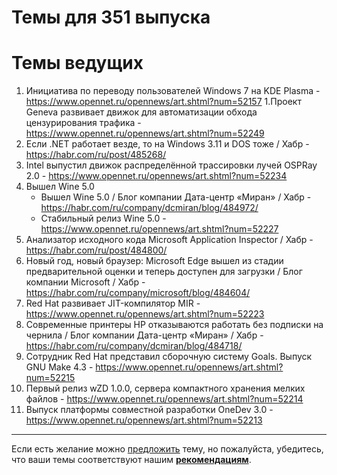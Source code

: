 # Темы для 351 выпуска
# Темы ведущих

1. Инициатива по переводу пользователей Windows 7 на KDE Plasma - https://www.opennet.ru/opennews/art.shtml?num=52157
1.Проект Geneva развивает движок для автоматизации обхода цензурирования трафика - https://www.opennet.ru/opennews/art.shtml?num=52249
1. Если .NET работает везде, то на Windows 3.11 и DOS тоже / Хабр - https://habr.com/ru/post/485268/
1. Intel выпустил движок распределённой трассировки лучей OSPRay 2.0 - https://www.opennet.ru/opennews/art.shtml?num=52234
1. Вышел Wine 5.0
    - Вышел Wine 5.0 / Блог компании Дата-центр «Миран» / Хабр - https://habr.com/ru/company/dcmiran/blog/484972/
    - Стабильный релиз Wine 5.0 - https://www.opennet.ru/opennews/art.shtml?num=52227
1. Анализатор исходного кода Microsoft Application Inspector / Хабр - https://habr.com/ru/post/484800/
1. Новый год, новый браузер: Microsoft Edge вышел из стадии предварительной оценки и теперь доступен для загрузки / Блог компании Microsoft / Хабр - https://habr.com/ru/company/microsoft/blog/484604/
1. Red Hat развивает JIT-компилятор MIR - https://www.opennet.ru/opennews/art.shtml?num=52223
1. Современные принтеры HP отказываются работать без подписки на чернила / Блог компании Дата-центр «Миран» / Хабр - https://habr.com/ru/company/dcmiran/blog/484718/
1. Сотрудник Red Hat представил сборочную систему Goals. Выпуск GNU Make 4.3 - https://www.opennet.ru/opennews/art.shtml?num=52215
1. Первый релиз wZD 1.0.0, сервера компактного хранения мелких файлов - https://www.opennet.ru/opennews/art.shtml?num=52214
1. Выпуск платформы совместной разработки OneDev 3.0 - https://www.opennet.ru/opennews/art.shtml?num=52213

---

Если есть желание можно [предложить](themes_from_listeners.md) тему, но пожалуйста, убедитесь, что ваши темы соответствуют нашим **[рекомендациям](Recommendations_for_the_proposed_topics.md)**.
